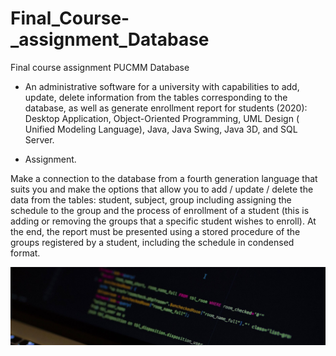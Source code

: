 # Final_Course-_assignment_Database
Final course assignment PUCMM Database

- An administrative software for a university with capabilities to add, update, delete information from the tables corresponding to the database, as well as generate enrollment report for students (2020): Desktop Application, Object-Oriented Programming, UML Design ( Unified Modeling Language), Java, Java Swing, Java 3D, and SQL Server. 

- Assignment.

Make a connection to the database from a fourth generation language that suits you and make the options that allow you to add / update / delete the data from the tables: student, subject, group including assigning the schedule to the group and the process of enrollment of a student (this is adding or removing the groups that a specific student wishes to enroll). At the end, the report must be presented using a stored procedure of the groups registered by a student, including the schedule in condensed format.


![DataBase Diagram](https://github.com/Thevic16/Thevic16/blob/main/Room-Name-Full.jpg)

